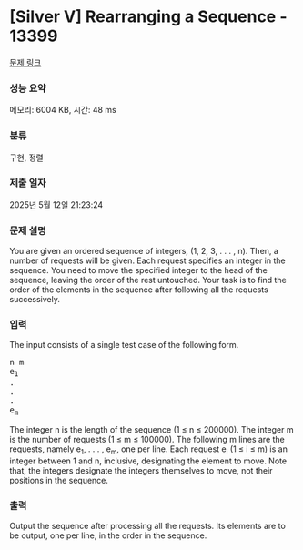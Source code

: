 # [Silver V] Rearranging a Sequence - 13399 

[문제 링크](https://www.acmicpc.net/problem/13399) 

### 성능 요약

메모리: 6004 KB, 시간: 48 ms

### 분류

구현, 정렬

### 제출 일자

2025년 5월 12일 21:23:24

### 문제 설명

<p>You are given an ordered sequence of integers, (1, 2, 3, . . . , n). Then, a number of requests will be given. Each request specifies an integer in the sequence. You need to move the specified integer to the head of the sequence, leaving the order of the rest untouched. Your task is to find the order of the elements in the sequence after following all the requests successively.</p>

### 입력 

 <p>The input consists of a single test case of the following form.</p>

<pre>n m
e<sub>1</sub>
.
.
.
e<sub>m</sub></pre>

<p>The integer n is the length of the sequence (1 ≤ n ≤ 200000). The integer m is the number of requests (1 ≤ m ≤ 100000). The following m lines are the requests, namely e<sub>1</sub>, . . . , e<sub>m</sub>, one per line. Each request e<sub>i</sub> (1 ≤ i ≤ m) is an integer between 1 and n, inclusive, designating the element to move. Note that, the integers designate the integers themselves to move, not their positions in the sequence.</p>

### 출력 

 <p>Output the sequence after processing all the requests. Its elements are to be output, one per line, in the order in the sequence.</p>

